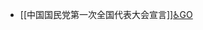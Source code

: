 - [[中国国民党第一次全国代表大会宣言]][♿GO](https://github.com/FourteenD/Note/blob/main/自考/资料/KM01-中国近现代史纲要/05-中国近现代历史文献选集/1840-1949/大革命时期/中国国民党第一次全国代表大会宣言.md)
